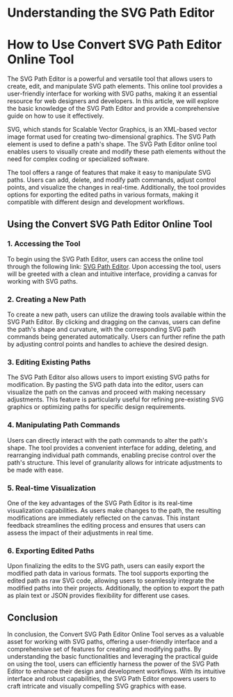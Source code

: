 Understanding the SVG Path Editor
=================================

How to Use Convert SVG Path Editor Online Tool
==============================================

The SVG Path Editor is a powerful and versatile tool that allows users to create, edit, and manipulate SVG path elements. This online tool provides a user-friendly interface for working with SVG paths, making it an essential resource for web designers and developers. In this article, we will explore the basic knowledge of the SVG Path Editor and provide a comprehensive guide on how to use it effectively.

SVG, which stands for Scalable Vector Graphics, is an XML-based vector image format used for creating two-dimensional graphics. The SVG Path element is used to define a path's shape. The SVG Path Editor online tool enables users to visually create and modify these path elements without the need for complex coding or specialized software.

The tool offers a range of features that make it easy to manipulate SVG paths. Users can add, delete, and modify path commands, adjust control points, and visualize the changes in real-time. Additionally, the tool provides options for exporting the edited paths in various formats, making it compatible with different design and development workflows.

Using the Convert SVG Path Editor Online Tool
---------------------------------------------

### 1. Accessing the Tool

To begin using the SVG Path Editor, users can access the online tool through the following link: [SVG Path Editor](https://www.onlinecalculatorsfree.com/convert/converter-svg-path-editor.html). Upon accessing the tool, users will be greeted with a clean and intuitive interface, providing a canvas for working with SVG paths.

### 2. Creating a New Path

To create a new path, users can utilize the drawing tools available within the SVG Path Editor. By clicking and dragging on the canvas, users can define the path's shape and curvature, with the corresponding SVG path commands being generated automatically. Users can further refine the path by adjusting control points and handles to achieve the desired design.

### 3. Editing Existing Paths

The SVG Path Editor also allows users to import existing SVG paths for modification. By pasting the SVG path data into the editor, users can visualize the path on the canvas and proceed with making necessary adjustments. This feature is particularly useful for refining pre-existing SVG graphics or optimizing paths for specific design requirements.

### 4. Manipulating Path Commands

Users can directly interact with the path commands to alter the path's shape. The tool provides a convenient interface for adding, deleting, and rearranging individual path commands, enabling precise control over the path's structure. This level of granularity allows for intricate adjustments to be made with ease.

### 5. Real-time Visualization

One of the key advantages of the SVG Path Editor is its real-time visualization capabilities. As users make changes to the path, the resulting modifications are immediately reflected on the canvas. This instant feedback streamlines the editing process and ensures that users can assess the impact of their adjustments in real time.

### 6. Exporting Edited Paths

Upon finalizing the edits to the SVG path, users can easily export the modified path data in various formats. The tool supports exporting the edited path as raw SVG code, allowing users to seamlessly integrate the modified paths into their projects. Additionally, the option to export the path as plain text or JSON provides flexibility for different use cases.

Conclusion
----------

In conclusion, the Convert SVG Path Editor Online Tool serves as a valuable asset for working with SVG paths, offering a user-friendly interface and a comprehensive set of features for creating and modifying paths. By understanding the basic functionalities and leveraging the practical guide on using the tool, users can efficiently harness the power of the SVG Path Editor to enhance their design and development workflows. With its intuitive interface and robust capabilities, the SVG Path Editor empowers users to craft intricate and visually compelling SVG graphics with ease.